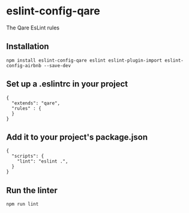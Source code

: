 # eslint-config-qare

The Qare EsLint rules

## Installation
```
npm install eslint-config-qare eslint eslint-plugin-import eslint-config-airbnb --save-dev
```

## Set up a .eslintrc in your project
```
{
  "extends": "qare",
  "rules" : {
  }
}

```

## Add it to your project's package.json
```
{
  "scripts": {
    "lint": "eslint .",
  }
}
```

## Run the linter
```
npm run lint
```
